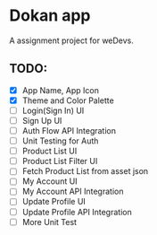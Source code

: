# Dokan app

A assignment project for weDevs.

## TODO:

- [x] App Name, App Icon <br/>
- [x] Theme and Color Palette <br/>
- [ ] Login(Sign In) UI <br/>
- [ ] Sign Up UI <br/>
- [ ] Auth Flow API Integration <br/>
- [ ] Unit Testing for Auth <br/>
- [ ] Product List UI <br/>
- [ ] Product List Filter UI <br/>
- [ ] Fetch Product List from asset json <br/>
- [ ] My Account UI <br/>
- [ ] My Account API Integration <br/>
- [ ] Update Profile UI <br/>
- [ ] Update Profile API Integration <br/>
- [ ] More Unit Test <br/>

